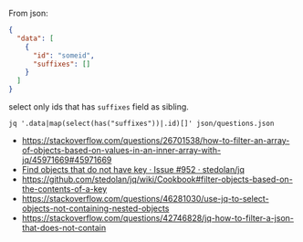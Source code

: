 From json:

```json
{
  "data": [
    {
      "id": "someid",
      "suffixes": []
    }
  ]
}
```

select only ids that has `suffixes` field as sibling.

`jq '.data|map(select(has("suffixes"))|.id)[]' json/questions.json`


- https://stackoverflow.com/questions/26701538/how-to-filter-an-array-of-objects-based-on-values-in-an-inner-array-with-jq/45971669#45971669
- [Find objects that do not have key · Issue #952 · stedolan/jq](https://github.com/stedolan/jq/issues/952#issuecomment-141211150)
- https://github.com/stedolan/jq/wiki/Cookbook#filter-objects-based-on-the-contents-of-a-key
- https://stackoverflow.com/questions/46281030/use-jq-to-select-objects-not-containing-nested-objects
- https://stackoverflow.com/questions/42746828/jq-how-to-filter-a-json-that-does-not-contain
